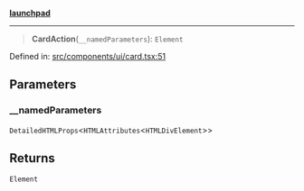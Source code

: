 [**launchpad**](index.md)

***

> **CardAction**(`__namedParameters`): `Element`

Defined in: [src/components/ui/card.tsx:51](https://github.com/victorbratov/launchpad/blob/35b0965dd86b05a55a9206d809917613bd599c25/src/components/ui/card.tsx#L51)

## Parameters

### \_\_namedParameters

`DetailedHTMLProps`\<`HTMLAttributes`\<`HTMLDivElement`\>\>

## Returns

`Element`

